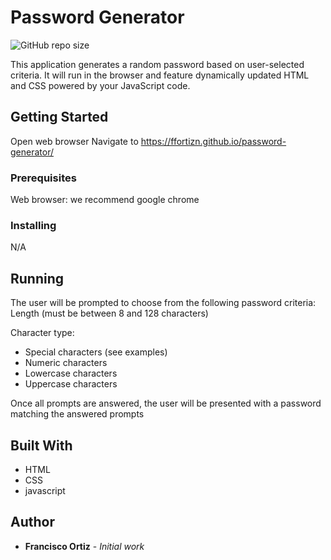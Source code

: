 # Password Generator
![GitHub repo size](https://img.shields.io/github/repo-size/ffortizn/password-generator)

This application generates a random password based on user-selected criteria. It will run in the browser and feature dynamically updated HTML and CSS powered by your JavaScript code.

## Getting Started

Open web browser
Navigate to https://ffortizn.github.io/password-generator/

### Prerequisites

Web browser: we recommend google chrome

### Installing

N/A

## Running

The user will be prompted to choose from the following password criteria:
Length (must be between 8 and 128 characters)

Character type:
* Special characters (see examples)
* Numeric characters
* Lowercase characters
* Uppercase characters

Once all prompts are answered, the user will be presented with a password matching the answered prompts

## Built With

* HTML
* CSS
* javascript

## Author

* **Francisco Ortiz** - *Initial work*

